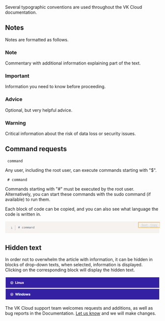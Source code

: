 Several typographic conventions are used throughout the VK Cloud documentation.

## Notes

Notes are formatted as follows.

### Note

Commentary with additional information explaining part of the text.

### Important

Information you need to know before proceeding.

### Advice

Optional, but very helpful advice.

### Warning

Critical information about the risk of data loss or security issues.

## Command requests

```
 command
```

Any user, including the root user, can execute commands starting with "$".

```
 # command
```

Commands starting with "#" must be executed by the root user. Alternatively, you can start these commands with the sudo command (if available) to run them.

Each block of code can be copied, and you can also see what language the code is written in.

![](./assets/1595591662397-1595591662397.png)

## Hidden text

In order not to overwhelm the article with information, it can be hidden in blocks of drop-down texts, when selected, information is displayed. Clicking on the corresponding block will display the hidden text.

![](./assets/1595593151241-1595593151241.png)

The VK Cloud support team welcomes requests and additions, as well as bug reports in the Documentation. [Let us know](https://mcs.mail.ru/docs/contacts) and we will make changes.
